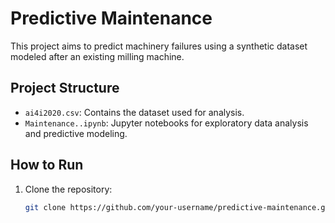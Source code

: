 # Predictive Maintenance

This project aims to predict machinery failures using a synthetic dataset modeled after an existing milling machine. 

## Project Structure

- `ai4i2020.csv`: Contains the dataset used for analysis.
- `Maintenance..ipynb`: Jupyter notebooks for exploratory data analysis and predictive modeling.

## How to Run

1. Clone the repository:
   ```bash
   git clone https://github.com/your-username/predictive-maintenance.git
